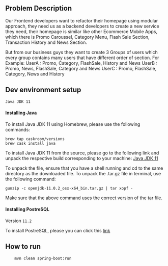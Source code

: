 ## Problem Description

Our Frontend developers want to refactor their homepage using modular approach, they need us as a backend developers to
create a new service they need, their homepage is similar like other Ecommerce Mobile Apps, which there is Promo 
Caroussel, Category Menu, Flash Sale Section, Transaction History and News Section.

But from our business guys they want to create 3 Groups of users which every group contains many users that have 
different order of section. For Example:
UserA : Promo, Category, FlashSale, History and News
UserB : Promo, News, FlashSale, Category and News
UserC : Promo, FlashSale, Category, News and History

## Dev environment setup

```
Java JDK 11
```

#### Installing Java

To install Java JDK 11 using Homebrew, please use the following commands:
```
brew tap caskroom/versions
brew cask install java
```

To install Java JDK 11 from the source, please go to the following link and
unpack the respective build corresponding to your machine:
[Java JDK 11](https://jdk.java.net/11/)

To unpack the file, ensure that you have a shell running and cd to the same
directory as the downloaded file. To unpack the .tar.gz file in terminal,
use the following command:

```gunzip -c openjdk-11.0.2_osx-x64_bin.tar.gz | tar xopf -```

Make sure that the above command uses the correct version of the tar file.


#### Installing PostreSQL

Version `11.2`

To install PostreSQL, please you can click this [link](https://www.postgresql.org/download/macosx/)


## How to run

```
    mvn clean spring-boot:run
```
